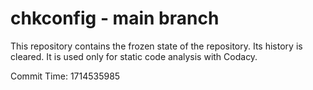 # chkconfig - main branch

This repository contains the frozen state of the repository.
Its history is cleared. It is used only for static code
analysis with Codacy.

Commit Time: 1714535985